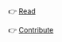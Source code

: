 👉 [Read](https://tripu.github.io/Vita/)

👉 [Contribute](https://github.com/tripu/Vita/blob/master/DEVELOPMENT.md)
